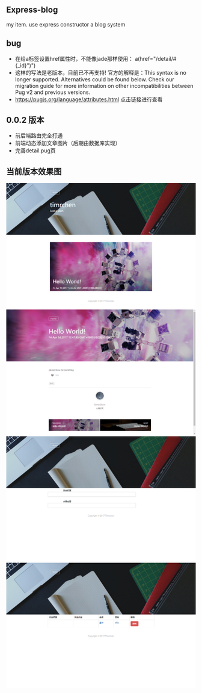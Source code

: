 ## Express-blog
my item. use express constructor a blog system

## bug
*   在给a标签设置href属性时，不能像jade那样使用： a(href="/detail/#{_id}")")
*   这样的写法是老版本，目前已不再支持! 官方的解释是：This syntax is no longer supported. Alternatives could be found below. Check our migration guide for more information on other incompatibilities between Pug v2 and previous versions.
*   https://pugjs.org/language/attributes.html 点击链接进行查看

## 0.0.2 版本
*   前后端路由完全打通
*   前端动态添加文章图片（后期由数据库实现）
*   完善detail.pug页

## 当前版本效果图

![关注Timrchen](https://raw.githubusercontent.com/TimRChen/express-blog/master/README/20170414_01.png)
![关注Timrchen](https://raw.githubusercontent.com/TimRChen/express-blog/master/README/20170414_02.png)
![关注Timrchen](https://raw.githubusercontent.com/TimRChen/express-blog/master/README/20170414_03.png)
![关注Timrchen](https://raw.githubusercontent.com/TimRChen/express-blog/master/README/20170414_04.png)